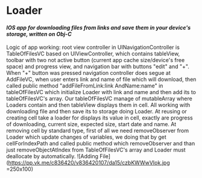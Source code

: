 # Loader

#### *IOS app for downloading files from links and save them in your device's storage, written on Obj-C*

Logic of app working: root view controller in UINavigationController is TableOfFilesVC based on UIViewController, which contains tableView, toolbar with two not active button (current app cache size/device's free space) and progress view, and navigation bar with buttons "edit" and "+". When "+" button was pressed navigation controller does segue at AddFileVC, when user enters link and name of file which will download, then called public method "addFileFromLink:link AndName:name" in tableOfFilesVC which initialize Loader with link and name and then add its to tableOfFilesVC's array. Our tableOfFilesVC manage of mutableArray where Loaders contain and then tableView displays them in cell.
All working with downloading file and then save its to storage doing Loader. 
At reusing or creating cell take a loader for displays its value in cell, exactly are progress of downloading, current size, expected size, start date and name. At removing cell by standard type, first of all we need removeObserver from Loader which update changes of variables, we doing that by get cellForIndexPath and called public method which removeObserver and than just removeObjectAtIndex from TableOfFilesVC's array and Loader must deallocate by automatically. 
 ![Adding File]
 (https://pp.vk.me/c836420/v836420107/da15/czbKWWwVIok.jpg =250x100)
